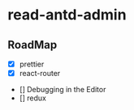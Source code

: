 # read-antd-admin

## RoadMap

- [x] prettier
- [x] react-router
- [] Debugging in the Editor
- [] redux
